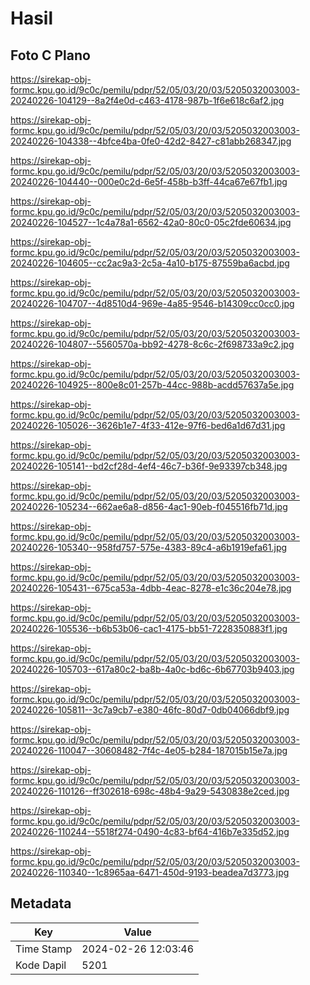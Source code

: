 # Hasil

## Foto C Plano

https://sirekap-obj-formc.kpu.go.id/9c0c/pemilu/pdpr/52/05/03/20/03/5205032003003-20240226-104129--8a2f4e0d-c463-4178-987b-1f6e618c6af2.jpg

https://sirekap-obj-formc.kpu.go.id/9c0c/pemilu/pdpr/52/05/03/20/03/5205032003003-20240226-104338--4bfce4ba-0fe0-42d2-8427-c81abb268347.jpg

https://sirekap-obj-formc.kpu.go.id/9c0c/pemilu/pdpr/52/05/03/20/03/5205032003003-20240226-104440--000e0c2d-6e5f-458b-b3ff-44ca67e67fb1.jpg

https://sirekap-obj-formc.kpu.go.id/9c0c/pemilu/pdpr/52/05/03/20/03/5205032003003-20240226-104527--1c4a78a1-6562-42a0-80c0-05c2fde60634.jpg

https://sirekap-obj-formc.kpu.go.id/9c0c/pemilu/pdpr/52/05/03/20/03/5205032003003-20240226-104605--cc2ac9a3-2c5a-4a10-b175-87559ba6acbd.jpg

https://sirekap-obj-formc.kpu.go.id/9c0c/pemilu/pdpr/52/05/03/20/03/5205032003003-20240226-104707--4d8510d4-969e-4a85-9546-b14309cc0cc0.jpg

https://sirekap-obj-formc.kpu.go.id/9c0c/pemilu/pdpr/52/05/03/20/03/5205032003003-20240226-104807--5560570a-bb92-4278-8c6c-2f698733a9c2.jpg

https://sirekap-obj-formc.kpu.go.id/9c0c/pemilu/pdpr/52/05/03/20/03/5205032003003-20240226-104925--800e8c01-257b-44cc-988b-acdd57637a5e.jpg

https://sirekap-obj-formc.kpu.go.id/9c0c/pemilu/pdpr/52/05/03/20/03/5205032003003-20240226-105026--3626b1e7-4f33-412e-97f6-bed6a1d67d31.jpg

https://sirekap-obj-formc.kpu.go.id/9c0c/pemilu/pdpr/52/05/03/20/03/5205032003003-20240226-105141--bd2cf28d-4ef4-46c7-b36f-9e93397cb348.jpg

https://sirekap-obj-formc.kpu.go.id/9c0c/pemilu/pdpr/52/05/03/20/03/5205032003003-20240226-105234--662ae6a8-d856-4ac1-90eb-f045516fb71d.jpg

https://sirekap-obj-formc.kpu.go.id/9c0c/pemilu/pdpr/52/05/03/20/03/5205032003003-20240226-105340--958fd757-575e-4383-89c4-a6b1919efa61.jpg

https://sirekap-obj-formc.kpu.go.id/9c0c/pemilu/pdpr/52/05/03/20/03/5205032003003-20240226-105431--675ca53a-4dbb-4eac-8278-e1c36c204e78.jpg

https://sirekap-obj-formc.kpu.go.id/9c0c/pemilu/pdpr/52/05/03/20/03/5205032003003-20240226-105536--b6b53b06-cac1-4175-bb51-7228350883f1.jpg

https://sirekap-obj-formc.kpu.go.id/9c0c/pemilu/pdpr/52/05/03/20/03/5205032003003-20240226-105703--617a80c2-ba8b-4a0c-bd6c-6b67703b9403.jpg

https://sirekap-obj-formc.kpu.go.id/9c0c/pemilu/pdpr/52/05/03/20/03/5205032003003-20240226-105811--3c7a9cb7-e380-46fc-80d7-0db04066dbf9.jpg

https://sirekap-obj-formc.kpu.go.id/9c0c/pemilu/pdpr/52/05/03/20/03/5205032003003-20240226-110047--30608482-7f4c-4e05-b284-187015b15e7a.jpg

https://sirekap-obj-formc.kpu.go.id/9c0c/pemilu/pdpr/52/05/03/20/03/5205032003003-20240226-110126--ff302618-698c-48b4-9a29-5430838e2ced.jpg

https://sirekap-obj-formc.kpu.go.id/9c0c/pemilu/pdpr/52/05/03/20/03/5205032003003-20240226-110244--5518f274-0490-4c83-bf64-416b7e335d52.jpg

https://sirekap-obj-formc.kpu.go.id/9c0c/pemilu/pdpr/52/05/03/20/03/5205032003003-20240226-110340--1c8965aa-6471-450d-9193-beadea7d3773.jpg


## Metadata

| Key        | Value               |
| ---------- | ------------------- |
| Time Stamp | 2024-02-26 12:03:46 |
| Kode Dapil | 5201                |



